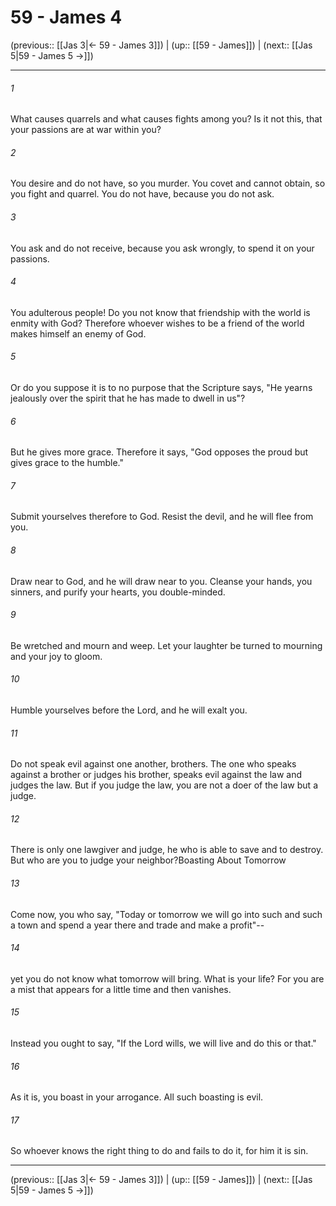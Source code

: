 # 59 - James 4

(previous:: [[Jas 3|← 59 - James 3]]) | (up:: [[59 - James]]) | (next:: [[Jas 5|59 - James 5 →]])

***


###### 1 
What causes quarrels and what causes fights among you? Is it not this, that your passions are at war within you? 

###### 2 
You desire and do not have, so you murder. You covet and cannot obtain, so you fight and quarrel. You do not have, because you do not ask. 

###### 3 
You ask and do not receive, because you ask wrongly, to spend it on your passions. 

###### 4 
You adulterous people! Do you not know that friendship with the world is enmity with God? Therefore whoever wishes to be a friend of the world makes himself an enemy of God. 

###### 5 
Or do you suppose it is to no purpose that the Scripture says, "He yearns jealously over the spirit that he has made to dwell in us"? 

###### 6 
But he gives more grace. Therefore it says, "God opposes the proud but gives grace to the humble." 

###### 7 
Submit yourselves therefore to God. Resist the devil, and he will flee from you. 

###### 8 
Draw near to God, and he will draw near to you. Cleanse your hands, you sinners, and purify your hearts, you double-minded. 

###### 9 
Be wretched and mourn and weep. Let your laughter be turned to mourning and your joy to gloom. 

###### 10 
Humble yourselves before the Lord, and he will exalt you. 

###### 11 
Do not speak evil against one another, brothers. The one who speaks against a brother or judges his brother, speaks evil against the law and judges the law. But if you judge the law, you are not a doer of the law but a judge. 

###### 12 
There is only one lawgiver and judge, he who is able to save and to destroy. But who are you to judge your neighbor?Boasting About Tomorrow 

###### 13 
Come now, you who say, "Today or tomorrow we will go into such and such a town and spend a year there and trade and make a profit"-- 

###### 14 
yet you do not know what tomorrow will bring. What is your life? For you are a mist that appears for a little time and then vanishes. 

###### 15 
Instead you ought to say, "If the Lord wills, we will live and do this or that." 

###### 16 
As it is, you boast in your arrogance. All such boasting is evil. 

###### 17 
So whoever knows the right thing to do and fails to do it, for him it is sin.

***

(previous:: [[Jas 3|← 59 - James 3]]) | (up:: [[59 - James]]) | (next:: [[Jas 5|59 - James 5 →]])
